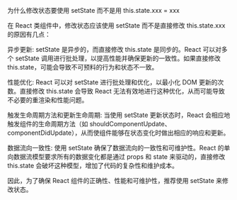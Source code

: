 为什么修改状态要使用 setState 而不是用 this.state.xxx = xxx

在 React 类组件中，修改状态应该使用 setState 而不是直接修改 this.state.xxx 的原因有几点：

异步更新: setState 是异步的，而直接修改 this.state 是同步的。React 可以对多个 setState 调用进行批处理，以提高性能并确保更新的一致性。如果直接修改 this.state，可能会导致不可预料的行为和状态不一致。

性能优化: React 可以对 setState 进行批处理和优化，以最小化 DOM 更新的次数。直接修改 this.state 会导致 React 无法有效地进行这种优化，从而可能导致不必要的重渲染和性能问题。

触发生命周期方法和更新生命周期: 当使用 setState 更新状态时，React 会相应地触发组件的生命周期方法（如 shouldComponentUpdate、componentDidUpdate），从而使组件能够在状态变化时做出相应的响应和更新。

数据流向一致性: 使用 setState 确保了数据流向的一致性和可维护性。React 的单向数据流模型要求所有的数据变化都是通过 props 和 state 来驱动的，直接修改 this.state 会破坏这种模型，增加了代码的复杂性和维护成本。

因此，为了确保 React 组件的正确性、性能和可维护性，推荐使用 setState 来修改状态。